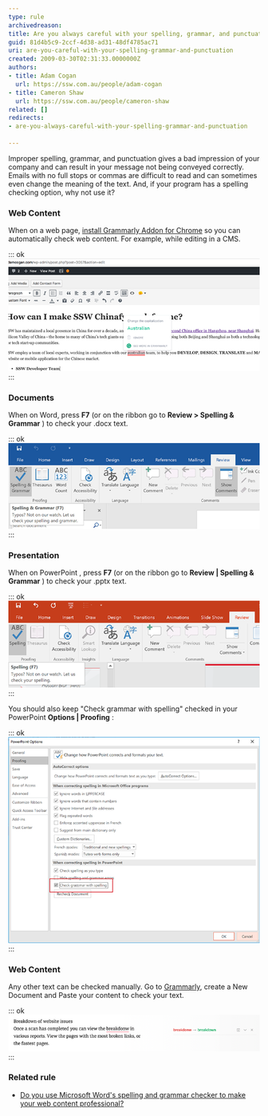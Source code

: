 ```yaml
---
type: rule
archivedreason: 
title: Are you always careful with your spelling, grammar, and punctuation?
guid: 81d4b5c9-2ccf-4d38-ad31-48df4785ac71
uri: are-you-careful-with-your-spelling-grammar-and-punctuation
created: 2009-03-30T02:31:33.0000000Z
authors:
- title: Adam Cogan
  url: https://ssw.com.au/people/adam-cogan
- title: Cameron Shaw
  url: https://ssw.com.au/people/cameron-shaw
related: []
redirects:
- are-you-always-careful-with-your-spelling-grammar-and-punctuation

---
```


Improper spelling, grammar, and punctuation gives a bad impression of your company and can result in your message not being conveyed correctly. Emails with no full stops or commas are difficult to read and can sometimes even change the meaning of the text. And, if your program has a spelling checking option, why not use it?

<!--endintro-->

### Web Content


When on a web page, [install Grammarly Addon for Chrome](https://chrome.google.com/webstore/detail/grammarly-for-chrome/kbfnbcaeplbcioakkpcpgfkobkghlhen) so you can automatically check web content. For example, while editing in a CMS.


::: ok  
![Figure: A typo caught by Grammarly plugin](grammarly-plugin.png)  
:::

### Documents


When on Word, press  **F7** (or on the ribbon go to  **Review &gt; Spelling & Grammar** ) to check your .docx text.


::: ok  
![Figure: Click on "Spelling & Grammar" button to check your web content](Microsoft-Word-has-a-spelling-and-grammar-checker.jpg)  
:::

### Presentation

When on PowerPoint , press  **F7** (or on the ribbon go to  **Review | Spelling & Grammar** ) to check your .pptx text.


::: ok  
![Figure: Click on "Spelling" button to check your web content](ppt-review-f7.png)  
:::

You should also keep "Check grammar with spelling" checked in your PowerPoint  **Options | Proofing** :


::: ok  
![Figure: Make sure "Check grammar with spelling" is enabled](ppt-check-spelling.png)  
:::

### Web Content


Any other text can be checked manually. Go to [Grammarly](https://app.grammarly.com/), create a New Document and Paste your content to check your text.


::: ok  
![Figure: A typo caught by Grammarly](grammarly.png)  
:::

### Related rule


* [Do you use Microsoft Word's spelling and grammar checker to make your web content professional?](/Pages/UseSpellingAndGrammarChecker.aspx)
